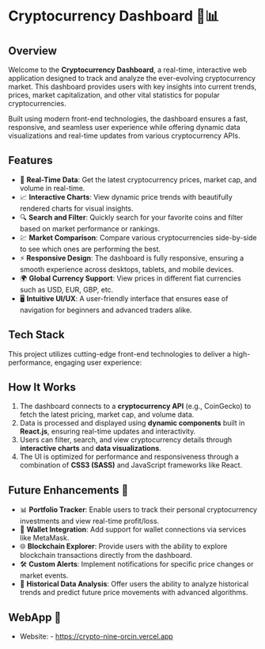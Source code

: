 # Cryptocurrency Dashboard 🚀📊

## Overview

Welcome to the **Cryptocurrency Dashboard**, a real-time, interactive web application designed to track and analyze the ever-evolving cryptocurrency market. This dashboard provides users with key insights into current trends, prices, market capitalization, and other vital statistics for popular cryptocurrencies.

Built using modern front-end technologies, the dashboard ensures a fast, responsive, and seamless user experience while offering dynamic data visualizations and real-time updates from various cryptocurrency APIs.

## Features

- 🔄 **Real-Time Data**: Get the latest cryptocurrency prices, market cap, and volume in real-time.
- 📈 **Interactive Charts**: View dynamic price trends with beautifully rendered charts for visual insights.
- 🔍 **Search and Filter**: Quickly search for your favorite coins and filter based on market performance or rankings.
- 💹 **Market Comparison**: Compare various cryptocurrencies side-by-side to see which ones are performing the best.
- ⚡ **Responsive Design**: The dashboard is fully responsive, ensuring a smooth experience across desktops, tablets, and mobile devices.
- 🌍 **Global Currency Support**: View prices in different fiat currencies such as USD, EUR, GBP, etc.
- 🖥️ **Intuitive UI/UX**: A user-friendly interface that ensures ease of navigation for beginners and advanced traders alike.

## Tech Stack

This project utilizes cutting-edge front-end technologies to deliver a high-performance, engaging user experience:

## How It Works

1. The dashboard connects to a **cryptocurrency API** (e.g., CoinGecko) to fetch the latest pricing, market cap, and volume data.
2. Data is processed and displayed using **dynamic components** built in **React.js**, ensuring real-time updates and interactivity.
3. Users can filter, search, and view cryptocurrency details through **interactive charts** and **data visualizations**.
4. The UI is optimized for performance and responsiveness through a combination of **CSS3 (SASS)** and JavaScript frameworks like React.

## Future Enhancements 🌟

- 📊 **Portfolio Tracker**: Enable users to track their personal cryptocurrency investments and view real-time profit/loss.
- 💼 **Wallet Integration**: Add support for wallet connections via services like MetaMask.
- 🌐 **Blockchain Explorer**: Provide users with the ability to explore blockchain transactions directly from the dashboard.
- 🛠️ **Custom Alerts**: Implement notifications for specific price changes or market events.
- 📅 **Historical Data Analysis**: Offer users the ability to analyze historical trends and predict future price movements with advanced algorithms.

## WebApp 🔗
- Website: - https://crypto-nine-orcin.vercel.app
